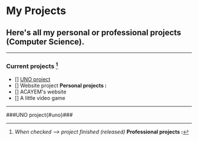 # My Projects
## Here's all my personal or professional projects (Computer Science).
---
### Current projects [^1]
[^1]: *When checked --> project finished (released)*
**Professional projects :**
- [] [UNO project](#uno)
- [] Website project 
**Personal projects :**
- [] ACAYEM's website
- [] A little video game

---
###UNO project{#uno}###